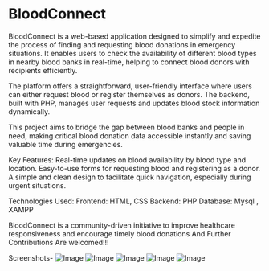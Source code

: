 # BloodConnect
BloodConnect is a web-based application designed to simplify and expedite the process of finding and requesting blood donations in emergency situations. It enables users to check the availability of different blood types in nearby blood banks in real-time, helping to connect blood donors with recipients efficiently.

The platform offers a straightforward, user-friendly interface where users can either request blood or register themselves as donors. The backend, built with PHP, manages user requests and updates blood stock information dynamically.

This project aims to bridge the gap between blood banks and people in need, making critical blood donation data accessible instantly and saving valuable time during emergencies.

Key Features:
Real-time updates on blood availability by blood type and location.
Easy-to-use forms for requesting blood and registering as a donor.
A simple and clean design to facilitate quick navigation, especially during urgent situations.

Technologies Used:
Frontend: HTML, CSS
Backend: PHP
Database: Mysql , XAMPP

BloodConnect is a community-driven initiative to improve healthcare responsiveness and encourage timely blood donations And Further Contributions Are welcomed!!!

Screenshots-
![Image](https://github.com/user-attachments/assets/0a65ba91-eefb-4731-9336-a8fb1044d486)
![Image](https://github.com/user-attachments/assets/7c79d378-c815-4427-b852-c3aee52d2065)
![Image](https://github.com/user-attachments/assets/6b28dfe7-a56c-460a-aa8c-5955ea3a2628)
![Image](https://github.com/user-attachments/assets/a5c1731e-0464-4c6f-bb83-a756a1c9dcb7)
![Image](https://github.com/user-attachments/assets/03957e21-2099-4a80-843f-3212589626bd)

